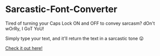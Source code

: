 # Sarcastic-Font-Converter
Tired of turning your Caps Lock ON and OFF to convey sarcasm? dOn't wOrRy, I GoT YoU!

Simply type your text, and it'll return the text in a sarcastic tone 😛

[Check it out here!](https://sarcastic-font-converter-9i1fzd95d-sonakshias-projects.vercel.app])
